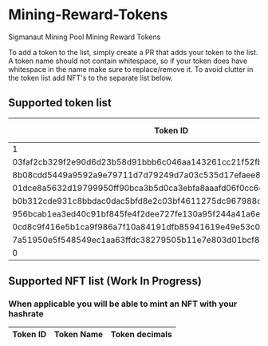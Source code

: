 # Mining-Reward-Tokens
Sigmanaut Mining Pool Mining Reward Tokens


To add a token to the list, simply create a PR that adds your token to the list. A token name should not contain whitespace, so if your token does have whitespace in the name make sure to replace/remove it. To avoid clutter in the token list add NFT's to the separate list below.

## Supported token list
| Token ID | Token Name | Token decimals |
| --- | --- | --- |
| 1 | ERGO | 0 |
| 03faf2cb329f2e90d6d23b58d91bbb6c046aa143261cc21f52fbe2824bfcbf04 | SigUSD | 2 |
| 8b08cdd5449a9592a9e79711d7d79249d7a03c535d17efaee83e216e80a44c4b | RSN | 3 |
| 01dce8a5632d19799950ff90bca3b5d0ca3ebfa8aaafd06f0cc6dd1e97150e7f | CYPX | 4 |
| b0b312cde931c8bbdac0dac5bfd8e2c03bf4611275dc967988c8d15bd5ec20e0 | Bober | 3 |
| 956bcab1ea3ed40c91bf845fe4f2dee727fe130a95f244a41a6ee7a25f14e23f | Gluon | 6 |
| 0cd8c9f416e5b1ca9f986a7f10a84191dfb85941619e49e53c0dc30ebf83324b | COMET | 0 |
| 7a51950e5f548549ec1aa63ffdc38279505b11e7e803d01bcf8347e0123c88b0 | rsBTC | 8 |
| 0 | Test | 0 |

## Supported NFT list (Work In Progress)
### When applicable you will be able to mint an NFT with your hashrate
| Token ID | Token Name | Token decimals |
| --- | --- | --- |
